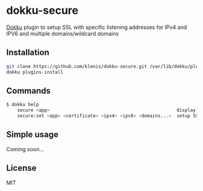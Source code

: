 # dokku-secure

[Dokku](https://github.com/progrium/dokku) plugin to setup SSL with specific listening addresses for IPv4 and IPV6 and multiple domains/wildcard domains

## Installation

```bash
git clone https://github.com/klenis/dokku-secure.git /var/lib/dokku/plugins/dokku-secure
dokku plugins-install
```

## Commands

```bash
$ dokku help
    secure <app>                                               display the SSL config for an app
    secure:set <app> <certificate> <ipv4> <ipv6> <domains...>  setup SSL for an app
```

## Simple usage

Coming soon...

## License
MIT
